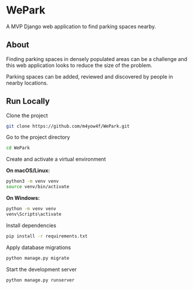 
# WePark

A MVP Django web application to find parking spaces nearby. 






## About

Finding parking spaces in densely populated areas can be a challenge and this web application looks to reduce the size of the problem.

Parking spaces can be added, reviewed and discovered by people in nearby locations.

## Run Locally

Clone the project

~~~bash
git clone https://github.com/m4yow4f/WePark.git
~~~

Go to the project directory

~~~bash
cd WePark
~~~

Create and activate a virtual environment

**On macOS/Linux:**
~~~bash
python3 -m venv venv
source venv/bin/activate
~~~

**On Windows:**
~~~bash
python -m venv venv
venv\Scripts\activate
~~~

Install dependencies

~~~bash
pip install -r requirements.txt
~~~

Apply database migrations

~~~bash
python manage.py migrate
~~~

Start the development server

~~~bash
python manage.py runserver
~~~
